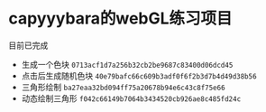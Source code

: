 # capyyybara的webGL练习项目
目前已完成
* 生成一个色块 `0713acf1d7a256b32cb2be9687c83400d06dcd45`
* 点击后生成随机色块 `40e79bafc66c609b3adf0f6f2b3d7b4d49d38b56`
* 三角形绘制 `ba27eaa32bd094ff75a20678b94e6c43c8f75e66`
* 动态绘制三角形 `f042c66149b7064b3434520cb926ae8c485fd24c`
